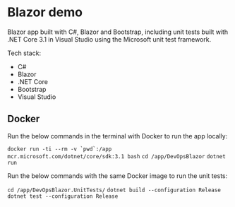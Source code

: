 # Blazor demo

Blazor app built with C#, Blazor and Bootstrap, including unit tests built with .NET Core 3.1 in Visual Studio using the Microsoft unit test framework.

Tech stack:

- C#
- Blazor
- .NET Core
- Bootstrap
- Visual Studio

## Docker

Run the below commands in the terminal with Docker to run the app locally:

`` docker run -ti --rm -v `pwd`:/app mcr.microsoft.com/dotnet/core/sdk:3.1 bash ``
`cd /app/DevOpsBlazor`
`dotnet run`

Run the below commands with the same Docker image to run the unit tests:

`cd /app/DevOpsBlazor.UnitTests/`
`dotnet build --configuration Release`
`dotnet test --configuration Release`
